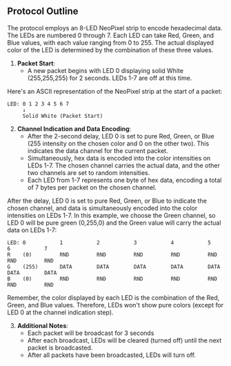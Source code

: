 ## Protocol Outline
The protocol employs an 8-LED NeoPixel strip to encode hexadecimal data. The LEDs are numbered 0 through 7. Each LED can take Red, Green, and Blue values, with each value ranging from 0 to 255. The actual displayed color of the LED is determined by the combination of these three values.

1. **Packet Start**:
   - A new packet begins with LED 0 displaying solid White (255,255,255) for 2 seconds. LEDs 1-7 are off at this time.

Here's an ASCII representation of the NeoPixel strip at the start of a packet:

```
LED: 0 1 2 3 4 5 6 7
     ↓
     Solid White (Packet Start)
```

2. **Channel Indication and Data Encoding**:
   - After the 2-second delay, LED 0 is set to pure Red, Green, or Blue (255 intensity on the chosen color and 0 on the other two). This indicates the data channel for the current packet.
   - Simultaneously, hex data is encoded into the color intensities on LEDs 1-7. The chosen channel carries the actual data, and the other two channels are set to random intensities.
   - Each LED from 1-7 represents one byte of hex data, encoding a total of 7 bytes per packet on the chosen channel.

After the delay, LED 0 is set to pure Red, Green, or Blue to indicate the chosen channel, and data is simultaneously encoded into the color intensities on LEDs 1-7. In this example, we choose the Green channel, so LED 0 will be pure green (0,255,0) and the Green value will carry the actual data on LEDs 1-7:

```
LED: 0           1           2           3           4           5           6           7
R    (0)         RND         RND         RND         RND         RND         RND         RND
G    (255)       DATA        DATA        DATA        DATA        DATA        DATA        DATA
B    (0)         RND         RND         RND         RND         RND         RND         RND
```

Remember, the color displayed by each LED is the combination of the Red, Green, and Blue values. Therefore, LEDs won't show pure colors (except for LED 0 at the channel indication step).

3. **Additional Notes**:
   - Each packet will be broadcast for 3 seconds
   - After each broadcast, LEDs will be cleared (turned off) until the next packet is broadcasted.
   - After all packets have been broadcasted, LEDs will turn off. 